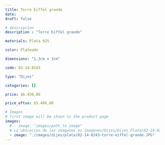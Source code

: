```yaml
---
title: Torre Eiffel grande
date: 
draft: false

# descripcion
description : "Torre Eiffel grande"

materials: Plata 925

color: Plateado

dimensions: "1,3cm x 3cm"

code: 02-14-0243

type: "Dijes"

categories: []

price: $6.450,00

price_eftvo: $5.480,00

# Images
# first image will be shown in the product page
images:
  # - image: "images/path_to_image"
  # La ubicacion de las imagenes es imagenes/Dijes/Dijes.Plata/02-14-0243-torre-eiffel-grande
  - image: "./images/dijes/plata/02-14-0243-torre-eiffel-grande.JPG"
---
```

